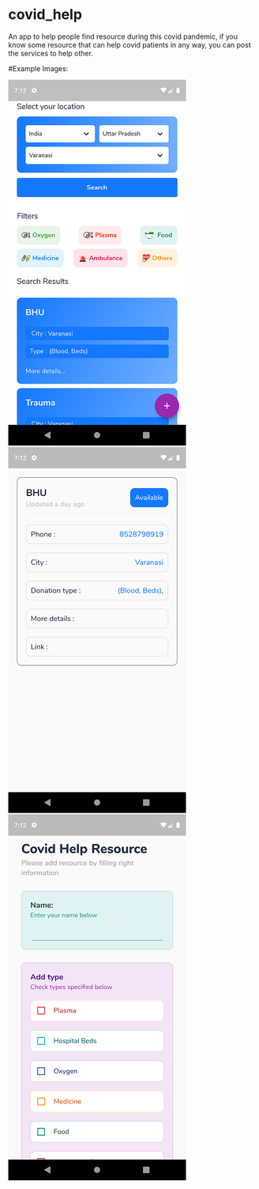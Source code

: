 # covid_help

An app to help people find resource during this covid pandemic, if you know some resource that can help covid patients in any way, you can post the services to help other.

#Example Images:


![](images/Screenshot_1619703738.png)
![](images/Screenshot_1619703746.png)
![](images/Screenshot_1619703755.png)
